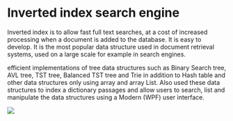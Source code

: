 # Inverted index search engine
Inverted index is to allow fast full text searches, at a cost of increased processing when a document is added to the database. It is easy to develop. It is the most popular data structure used in document retrieval systems, used on a large scale for example in search engines.

efficient implementations of tree data structures such as Binary Search tree, AVL tree, TST tree, Balanced TST tree and Trie in addition to Hash table and other data structures only using array and array List. 
Also used these data structures to index a dictionary passages and allow users to search, list and manipulate the data structures using a Modern (WPF) user interface.

![](https://raw.githubusercontent.com/AminAliari/inverted-index-search-engine/master/banner.PNG)
